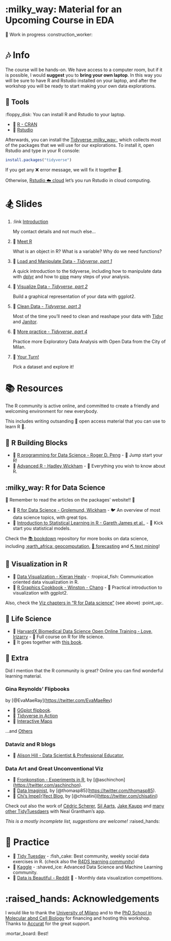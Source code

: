:milky\_way: Material for an Upcoming Course in EDA
================

:rocket: Work in progress :construction\_worker:

# :notes: Info

The course will be hands-on. We have access to a computer room, but if
it is possible, I would **suggest** you to **bring your own laptop**. In
this way you will be sure to have R and Rstudio installed on your
laptop, and after the workshop you will be ready to start making your
own data explorations.

## :hammer: Tools

:floppy\_disk: You can install R and Rstudio to your laptop.

  - :link: [R - CRAN](https://cran.r-project.org/)
  - :link:
    [Rstudio](https://rstudio.com/products/rstudio/download/#download)

Afterwards, you can install the [Tidyverse
:milky\_way:](https://www.tidyverse.org/), which collects most of the
packages that we will use for our explorations. To install it, open
Rstudio and type in your R console:

``` r
install.packages("tidyverse")
```

If you get any :x: error message, we will fix it together :sparkler:.

Otherwise, [Rstudio :cloud: cloud](https://rstudio.cloud/) let’s you run
Rstudio in cloud computing.

# :snowboarder: Slides

1.  :link
    [Introduction](https://othomantegazza.github.io/eda-class/slides/00-intro.html#1)
    
    My contact details and not much else…

2.  :link: [Meet
    R](https://othomantegazza.github.io/eda-class/slides/01-meet-r.html#1)
    
    What is an object in R? What is a variable? Why do we need
    functions?

3.  :link: [Load and Manipulate Data - *Tidyverse, part
    1*](https://othomantegazza.github.io/eda-class/slides/02-intro-to-tidyverse.html#1)
    
    A quick introduction to the tidyverse, including how to manipulate
    data with [dplyr](https://dplyr.tidyverse.org/articles/dplyr.html)
    and how to [pipe](https://magrittr.tidyverse.org/) many steps of
    your analysis.

4.  :link: [Visualize Data - *Tidyverse, part
    2*](https://othomantegazza.github.io/eda-class/slides/03-intro-to-the-tidyverse.html#1)
    
    Build a graphical representation of your data with ggplot2.

5.  :link: [Clean Data - *Tidyverse, part
    3*](https://othomantegazza.github.io/eda-class/slides/04-intro-to-tidyverse.html#1)
    
    Most of the time you’ll need to clean and reashape your data with
    [Tidyr](https://tidyr.tidyverse.org/) and
    [Janitor](https://sfirke.github.io/janitor/).

6.  :link: [More practice - *Tidyverse, part
    4*](https://othomantegazza.github.io/eda-class/slides/05-intro-to-the-tidyverse.html#1)
    
    Practice more Exploratory Data Analysis with Open Data from the City
    of Milan.

7.  :link: [Your
    Turn\!](https://othomantegazza.github.io/eda-class/slides/06-your-turn.html)
    
    Pick a dataset and explore it\!

# :books: Resources

The R community is active online, and committed to create a friendly and
welcoming environment for new everybody.

This includes writing outsanding :book: open access material that you
can use to learn R :whale:.

## :rice: R Building Blocks

  - :link: [R programming for Data Science - Roger D.
    Peng](https://bookdown.org/rdpeng/rprogdatascience/) - :tiger: Jump
    start your R\!
  - :link: [Advanced R - Hadley Wickham](https://adv-r.hadley.nz/) -
    :elephant: Everything you wish to know about R.

## :milky\_way: R for Data Science

:saxophone: Remember to read the articles on the packages’ website\!\!
:saxophone:

  - :link: [R for Data Science - Grolemund,
    Wickham](https://r4ds.had.co.nz/) - :bird: An overview of most data
    science topics, with great tips.
  - :link: [Introduction to Statistical Learning in R - Gareth James et
    al.,](https://faculty.marshall.usc.edu/gareth-james/ISL/) - :dog:
    Kick start you statistical models.

Check the [:books: bookdown](https://bookdown.org/) repository for more
books on data science, including [:earth\_africa:
geocomputation](https://geocompr.robinlovelace.net/), [:tophat:
forecasting](https://otexts.com/fpp2/) and [:pick: text
mining](https://www.tidytextmining.com/)\!

## :art: Visualization in R

  - :link: [Data Visualization - Kieran Healy](https://socviz.co) -
    :tropical\_fish: Communication oriented data visualization in R.
  - :link: [R Graphics Cookbook - Winston -
    Chang](https://r-graphics.org/) - :octopus: Practical introduction
    to visualization with ggplot2.

Also, check the [Viz chapters in “R for Data
science”](https://r4ds.had.co.nz/data-visualisation.html) (see above)
:point\_up:.

## :blossom: Life Science

  - :link: [HarvardX Biomedical Data Science Open Online Training -
    Love, Irizarry](https://rafalab.github.io/pages/harvardx.html) -
    :snail: Full course on R for life science.
  - :link: It goes together with [this
    book](https://rafalab.github.io/dsbook/).

## :hibiscus: Extra

Did I mention that the R community is great? Online you can find
wonderful learning material.

### Gina Reynolds’ Flipbooks

by \[@EvaMaeRay\](<https://twitter.com/EvaMaeRey>)

  - :link: [GGplot
    flipbook](https://evamaerey.github.io/ggplot_flipbook/ggplot_flipbook_xaringan.html#1).
  - :link: [Tidyverse in
    Action](https://evamaerey.github.io/tidyverse_in_action/tidyverse_in_action.html#1)
  - :link: [Interactive
    Maps](https://evamaerey.github.io/little_flipbooks_library/leaflet/leaflet#1)

…and [Others](https://github.com/EvaMaeRey/little_flipbooks_library)

### Dataviz and R blogs

  - :link: [Alison Hill - Data Scientist & Professional
    Educator](https://alison.rbind.io/),

### Data Art and Great Unconventional Viz

  - :link: [Fronkonstion - Experiments in R](https://fronkonstin.com/),
    by \[@aschinchon\](<https://twitter.com/aschinchon>).
  - :link: [Data Imaginist](https://www.data-imaginist.com/), by
    \[@thomasp85\](<https://twitter.com/thomasp85>).
  - :link: [Chi’s Impe\[r\]fect Blog](https://chichacha.netlify.com/),
    by \[@chisatini\](<https://twitter.com/chisatini>)

Check out also the work of [Cédric
Scherer](https://twitter.com/CedScherer), [Sil
Aarts](https://silaarts.netlify.com/post/config-file/), [Jake
Kaupp](https://twitter.com/jakekaupp) and [many other
TidyTuesdaers](https://nsgrantham.shinyapps.io/tidytuesdayrocks/) with
Neal Grantham’s app.

*This is a mostly incomplete list, suggestions are welcome\!*
:raised\_hands:

# :violin: Practice

  - :link: [Tidy
    Tuesday](https://github.com/rfordatascience/tidytuesday) -
    :fish\_cake: Best community, weekly social data exercises in R.
    (check also the [R4DS learning
    community](https://www.jessemaegan.com/post/r4ds-the-next-iteration/))
  - :link: [Kaggle](https://www.kaggle.com/) - :shaved\_ice: Advanced
    Data Science and Machine Learning community.
  - :link: [Data is Beautiful -
    Reddit](https://www.reddit.com/r/dataisbeautiful/) :oden: - Monthly
    data visualization competitions.

# :raised\_hands: Acknowledgements

I would like to thank the [University of
Milano](https://www.unimi.it/it) and to the [PhD School in Molecular
abnd Cell
Biology](http://eng.dbs.unimi.it/ecm/home/teaching/doctoral-schools/molecular-and-cellular-biology)
for financing and hosting this workshop. Thanks to
[Accurat](https://www.accurat.it/) for the great support.

:mortar\_board: Best\!
